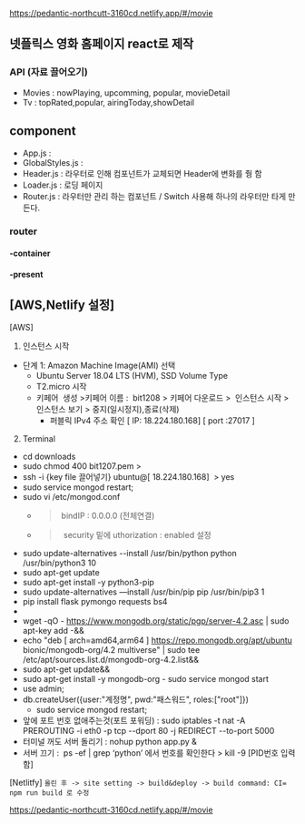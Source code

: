 https://pedantic-northcutt-3160cd.netlify.app/#/movie

## 넷플릭스 영화 홈페이지 react로 제작

### API (자료 끌어오기)
 - Movies : nowPlaying, upcomming, popular, movieDetail
 - Tv : topRated,popular, airingToday,showDetail
## component
 - App.js : 
 - GlobalStyles.js :
 - Header.js : 라우터로 인해 컴포넌트가 교체되면 Header에 변화를 줭 함
 - Loader.js : 로딩 페이지
 - Router.js : 라우터만 관리 하는 컴포넌트 / Switch 사용해 하나의 라우터만 타게 만든다.
### router
#### -container
#### -present





## [AWS,Netlify 설정]
[AWS]

1. 인스턴스 시작
- 단계 1: Amazon Machine Image(AMI) 선택
	- Ubuntu Server 18.04 LTS (HVM), SSD Volume Type 
	- T2.micro 시작
	- 키페어  생성 >키페어 이름 :  bit1208 > 키페어 다운로드 >  인스턴스 시작 > 인스턴스 보기 > 중지(일시정지),종료(삭제)
		- 퍼블릭 IPv4 주소 확인 [ IP: 18.224.180.168] [ port :27017 ] 
		  

2. Terminal
- cd downloads 
- sudo chmod 400 bit1207.pem > 
- ssh -i {key file 끌어넣기} ubuntu@[ 18.224.180.168]  > yes
- sudo service mongod restart;
- sudo vi /etc/mongod.conf
	- >  bindIP : 0.0.0.0 (전체연결)
	- >  security 밑에 uthorization : enabled 설정
- sudo update-alternatives --install /usr/bin/python python /usr/bin/python3 10
- sudo apt-get update
- sudo apt-get install -y python3-pip
- sudo update-alternatives —install /usr/bin/pip pip /usr/bin/pip3 1
- pip install flask pymongo requests bs4
- 
- wget -qO - https://www.mongodb.org/static/pgp/server-4.2.asc | sudo apt-key add -&&
- echo "deb [ arch=amd64,arm64 ] https://repo.mongodb.org/apt/ubuntu bionic/mongodb-org/4.2 multiverse" | sudo tee /etc/apt/sources.list.d/mongodb-org-4.2.list&&
- sudo apt-get update&&
- sudo apt-get install -y mongodb-org
		- sudo service mongod start
- use admin;
- db.createUser({user:"계정명", pwd:"패스워드", roles:["root"]})
	- sudo service mongod restart;
- 앞에 포트 번호 없애주는것(포트 포워딩) : sudo iptables -t nat -A PREROUTING -i eth0 -p tcp --dport 80 -j REDIRECT --to-port 5000
- 터미널 꺼도 서버 돌리기 : nohup python app.py &
- 서버 끄기 :  ps -ef | grep ‘python’ 에서 번호를 확인한다 > kill -9 [PID번호 입력함]
    



[Netlitfy]
`올린 후 -> site setting -> build&deploy -> build command: CI= npm run build 로 수정`


https://pedantic-northcutt-3160cd.netlify.app/#/movie
